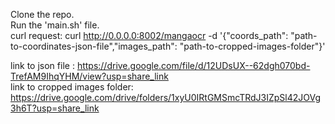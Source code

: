 Clone the repo.  
Run the 'main.sh' file.  
curl request: curl http://0.0.0.0:8002/mangaocr -d '{"coords_path": "path-to-coordinates-json-file","images_path": "path-to-cropped-images-folder"}'  

link to json file : https://drive.google.com/file/d/12UDsUX--62dgh070bd-TrefAM9IhqYHM/view?usp=share_link  
link to cropped images folder: https://drive.google.com/drive/folders/1xyU0IRtGMSmcTRdJ3IZpSl42JOVg3h6T?usp=share_link
